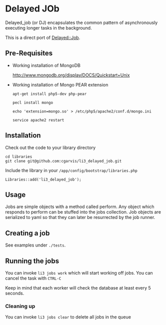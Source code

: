 # Delayed JOb

Delayed_job (or DJ) encapsulates the common pattern of asynchronously executing longer tasks in the background.

This is a direct port of [Delayed::Job](https://github.com/tobi/delayed_job).

## Pre-Requisites

- Working installation of MongoDB

    http://www.mongodb.org/display/DOCS/Quickstart+Unix

- Working installation of Mongo PEAR extension

    `apt-get install php5-dev php-pear`

    `pecl install mongo`

    `echo 'extension=mongo.so' > /etc/php5/apache2/conf.d/mongo.ini`

    `service apache2 restart`

## Installation

Check out the code to your library directory

    cd libraries
    git clone git@github.com:cgarvis/li3_delayed_job.git
    
Include the library in your `/app/config/bootstrap/libraries.php`

    Libraries::add('li3_delayed_job');
    
## Usage

Jobs are simple objects with a method called perform.  Any object which responds to perform can be stuffed into the jobs collection. Job objects are serialized to yaml so that they can later be resurrected by the job runner.

## Creating a job

See examples under `./tests`.

## Running the jobs

You can invoke `li3 jobs work` which will start working off jobs.  You can cancel the task with `CTRL-C`

Keep in mind that each worker will check the database at least every 5 seconds.

### Cleaning up

You can invoke `li3 jobs clear` to delete all jobs in the queue

